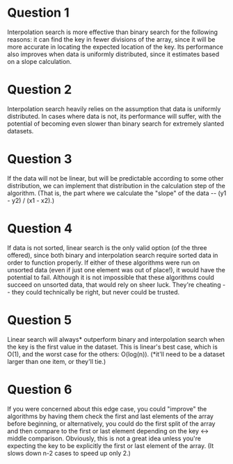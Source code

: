 # Question 1

Interpolation search is more effective than binary search for the following reasons: it can find the key in fewer divisions of the array, since it will be more accurate
in locating the expected location of the key. Its performance also improves when data is uniformly distributed, since it estimates based on a slope calculation.

# Question 2

Interpolation search heavily relies on the assumption that data is uniformly distributed. In cases where data is not, its performance will suffer, with the potential
of becoming even slower than binary search for extremely slanted datasets.

# Question 3

If the data will not be linear, but will be predictable according to some other distribution, we can implement that distribution in the calculation step of the algorithm.
(That is, the part where we calculate the "slope" of the data -- (y1 - y2)  / (x1 - x2).)

# Question 4

If data is not sorted, linear search is the only valid option (of the three offered), since both binary and interpolation search require sorted data in order to function
properly. If either of these algorithms were run on unsorted data (even if just one element was out of place!), it would have the potential to fail. Although it is not
impossible that these algorithms could succeed on unsorted data, that would rely on sheer luck. They're cheating -- they could technically be right, but never could be trusted.

# Question 5

Linear search will always* outperform binary and interpolation search when the key is the first value in the dataset. This is linear's best case, which is O(1), and 
the worst case for the others: O(log(n)). (*it'll need to be a dataset larger than one item, or they'll tie.)

# Question 6

If you were concerned about this edge case, you could "improve" the algorithms by having them check the first and last elements of the array before beginning, or alternatively, you could do the first split of the array and then compare to the first or last element depending on the key <-> middle comparison. Obviously, this
is not a great idea unless you're expecting the key to be explicitly the first or last element of the array. (It slows down n-2 cases to speed up only 2.)
